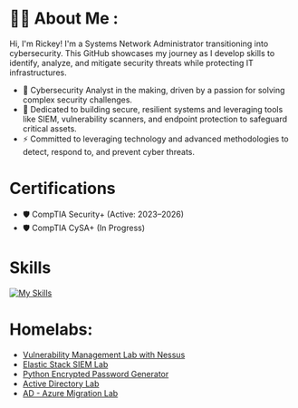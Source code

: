
# :man_technologist: About Me :
Hi, I'm Rickey! I'm a Systems Network Administrator transitioning into cybersecurity. This GitHub showcases my journey as I develop skills to identify, analyze, and mitigate security threats while protecting IT infrastructures.
*   🧠  Cybersecurity Analyst in the making, driven by a passion for solving complex security challenges.
*   🎯  Dedicated to building secure, resilient systems and leveraging tools like SIEM, vulnerability scanners, and endpoint protection to safeguard critical assets.
*   ⚡  Committed to leveraging technology and advanced methodologies to detect, respond to, and prevent cyber threats.

  # Certifications
*   🛡️  CompTIA Security+ (Active: 2023–2026)
*   🛡️  CompTIA CySA+ (In Progress)
  # Skills 
[![My Skills](https://skillicons.dev/icons?i=azure,powershell,linux,kali,apple,py,vscode,windows)](https://skillicons.dev)
# Homelabs:
- [Vulnerability Management Lab with Nessus](https://github.com/StarksRepo/Vulnerability-Management-Lab.git)
- [Elastic Stack SIEM Lab](https://github.com/StarksRepo/Elastic-SIEM-Lab.git)
- [Python Encrypted Password Generator](https://github.com/StarksRepo/Encrypted-Password-Generator-via-Python.git)
- [Active Directory Lab](https://github.com/StarksRepo/Active-Directory-Lab.git)
- [ AD - Azure Migration Lab](https://github.com/StarksRepo/AD-and-Azure-AD-Synchronization-Project.git)
